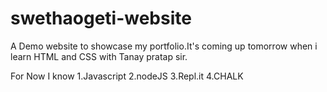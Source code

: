 # swethaogeti-website
 A Demo website to showcase my portfolio.It's coming up tomorrow when i learn HTML and CSS with Tanay pratap sir.

 For Now I know 
 1.Javascript 
 2.nodeJS
 3.Repl.it
 4.CHALK
